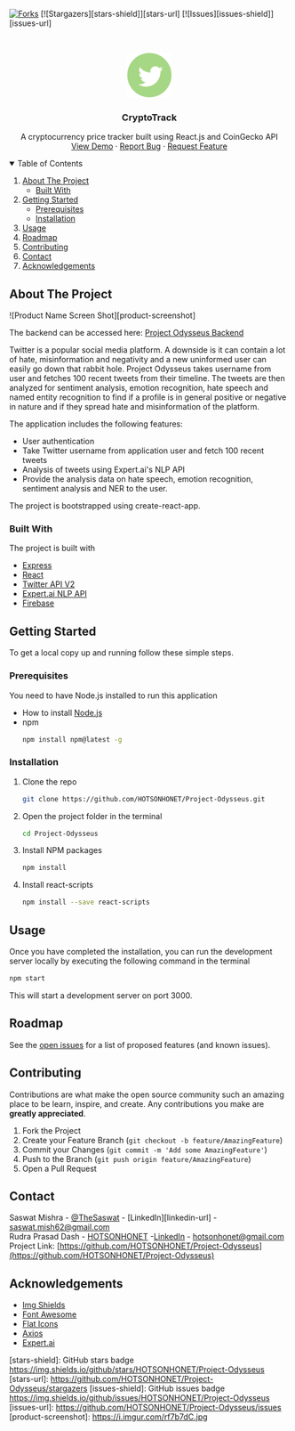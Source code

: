   [![Forks][forks-shield]][forks-url]
  [![Stargazers][stars-shield]][stars-url]
  [![Issues][issues-shield]][issues-url]



<!-- PROJECT LOGO -->
<br />
<p align="center">
  <a href="https://github.com/SaswatM-62/CryptoTrack">
    <img src="public/twitter-4-512.png" alt="Logo" width="80" height="80">
  </a>

  <h3 align="center">CryptoTrack</h3>

  <p align="center">
    A cryptocurrency price tracker built using React.js and CoinGecko API
    <br />
    <a href="https://github.com/HOTSONHONET/Project-Odysseus">View Demo</a>
    ·
    <a href="https://github.com/HOTSONHONET/Project-Odysseus/issues">Report Bug</a>
    ·
    <a href="https://github.com/HOTSONHONET/Project-Odysseus/issues">Request Feature</a>
  </p>
</p>



<!-- TABLE OF CONTENTS -->
<details open="open">
  <summary>Table of Contents</summary>
  <ol>
    <li>
      <a href="#about-the-project">About The Project</a>
      <ul>
        <li><a href="#built-with">Built With</a></li>
      </ul>
    </li>
    <li>
      <a href="#getting-started">Getting Started</a>
      <ul>
        <li><a href="#prerequisites">Prerequisites</a></li>
        <li><a href="#installation">Installation</a></li>
      </ul>
    </li>
    <li><a href="#usage">Usage</a></li>
    <li><a href="#roadmap">Roadmap</a></li>
    <li><a href="#contributing">Contributing</a></li>
    <li><a href="#contact">Contact</a></li>
    <li><a href="#acknowledgements">Acknowledgements</a></li>
  </ol>
</details>



<!-- ABOUT THE PROJECT -->
## About The Project

![Product Name Screen Shot][product-screenshot]  

The backend can be accessed here: [Project Odysseus Backend](https://github.com/SaswatM-62/Project-Odysseus-Backend)

Twitter is a popular social media platform. A downside is it can contain a lot of hate, misinformation and negativity and a new uninformed user can easily go down that rabbit hole. Project Odysseus takes username from user and fetches 100 recent tweets from their timeline. The tweets are then analyzed for sentiment analysis, emotion recognition, hate speech and named entity recognition to find if a profile is in general positive or negative in nature and if they spread hate and misinformation of the platform.  

The application includes the following features:
* User authentication
* Take Twitter username from application user and fetch 100 recent tweets
* Analysis of tweets using Expert.ai's NLP API
* Provide the analysis data on hate speech, emotion recognition, sentiment analysis and NER to the user.

The project is bootstrapped using create-react-app.  
  
      
### Built With

The project is built with
* [Express](https://expressjs.com/)
* [React](https://reactjs.org/)
* [Twitter API V2](https://developer.twitter.com/en)
* [Expert.ai NLP API](https://www.expert.ai/products/natural-language-text-analytics/)
* [Firebase](https://firebase.google.com/)
  

<!-- GETTING STARTED -->
## Getting Started

To get a local copy up and running follow these simple steps.

### Prerequisites

You need to have Node.js installed to run this application  
* How to install [Node.js](https://nodejs.org/en/)
* npm
  ```sh
  npm install npm@latest -g
  ```
  
  
### Installation

1. Clone the repo
   ```sh
   git clone https://github.com/HOTSONHONET/Project-Odysseus.git
   ```
2. Open the project folder in the terminal
   ```sh
   cd Project-Odysseus
   ```
3. Install NPM packages
   ```sh
   npm install
   ```
4. Install react-scripts
   ```sh
   npm install --save react-scripts
   ```
  
<!-- USAGE EXAMPLES -->
## Usage

Once you have completed the installation, you can run the development server locally by executing the following command in the terminal
   ```sh
   npm start
   ```
This will start a development server on port 3000.

<!-- ROADMAP -->
## Roadmap

See the [open issues](https://github.com/HOTSONHONET/Project-Odysseus/issues) for a list of proposed features (and known issues).



<!-- CONTRIBUTING -->
## Contributing

Contributions are what make the open source community such an amazing place to be learn, inspire, and create. Any contributions you make are **greatly appreciated**.

1. Fork the Project
2. Create your Feature Branch (`git checkout -b feature/AmazingFeature`)
3. Commit your Changes (`git commit -m 'Add some AmazingFeature'`)
4. Push to the Branch (`git push origin feature/AmazingFeature`)
5. Open a Pull Request

<!-- CONTACT -->
## Contact

Saswat Mishra - [@TheSaswat](https://twitter.com/TheSaswat) - [LinkedIn][linkedin-url] - saswat.mish62@gmail.com  
Rudra Prasad Dash - [HOTSONHONET](https://github.com/HOTSONHONET/) -[LinkedIn](https://www.linkedin.com/in/hotsonhonet/) - hotsonhonet@gmail.com  
Project Link: [https://github.com/HOTSONHONET/Project-Odysseus](https://github.com/HOTSONHONET/Project-Odysseus)



<!-- ACKNOWLEDGEMENTS -->
## Acknowledgements
* [Img Shields](https://shields.io)
* [Font Awesome](https://fontawesome.com)
* [Flat Icons](https://flat-icons.com/)
* [Axios](https://www.npmjs.com/package/axios)
* [Expert.ai](https://www.expert.ai/products/natural-language-text-analytics/)

<!-- MARKDOWN LINKS & IMAGES -->
<!-- https://www.markdownguide.org/basic-syntax/#reference-style-links -->
[forks-shield]: https://img.shields.io/github/forks/HOTSONHONET/Project-Odysseus
[forks-url]: https://github.com/HOTSONHONET/Project-Odysseus/network/members
[stars-shield]: GitHub stars badge	https://img.shields.io/github/stars/HOTSONHONET/Project-Odysseus
[stars-url]: https://github.com/HOTSONHONET/Project-Odysseus/stargazers
[issues-shield]: GitHub issues badge	https://img.shields.io/github/issues/HOTSONHONET/Project-Odysseus
[issues-url]: https://github.com/HOTSONHONET/Project-Odysseus/issues
[product-screenshot]: https://i.imgur.com/rf7b7dC.jpg
